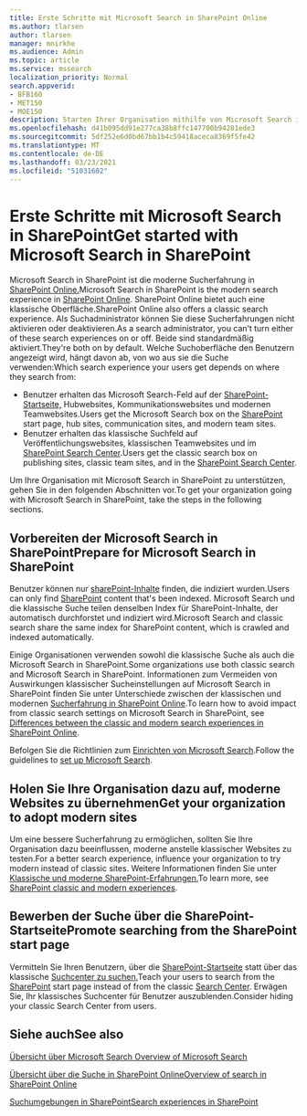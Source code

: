 ```yaml
---
title: Erste Schritte mit Microsoft Search in SharePoint Online
ms.author: tlarsen
author: tlarsen
manager: mnirkhe
ms.audience: Admin
ms.topic: article
ms.service: mssearch
localization_priority: Normal
search.appverid:
- BFB160
- MET150
- MOE150
description: Starten Ihrer Organisation mithilfe von Microsoft Search in SharePoint Online
ms.openlocfilehash: d41b095dd91e277ca38b8ffc147700b94281ede3
ms.sourcegitcommit: 5df252e6d0bd67bb1b4c59418aceca8369f5fe42
ms.translationtype: MT
ms.contentlocale: de-DE
ms.lasthandoff: 03/23/2021
ms.locfileid: "51031602"
---
```

# <a name="get-started-with-microsoft-search-in-sharepoint"></a><span data-ttu-id="cae24-103">Erste Schritte mit Microsoft Search in SharePoint</span><span class="sxs-lookup"><span data-stu-id="cae24-103">Get started with Microsoft Search in SharePoint</span></span>

<span data-ttu-id="cae24-104">Microsoft Search in SharePoint ist die moderne Sucherfahrung in [SharePoint Online.](https://products.office.com/sharepoint/collaboration)</span><span class="sxs-lookup"><span data-stu-id="cae24-104">Microsoft Search in SharePoint is the modern search experience in [SharePoint Online](https://products.office.com/sharepoint/collaboration).</span></span> <span data-ttu-id="cae24-105">SharePoint Online bietet auch eine klassische Oberfläche.</span><span class="sxs-lookup"><span data-stu-id="cae24-105">SharePoint Online also offers a classic search experience.</span></span> <span data-ttu-id="cae24-106">Als Suchadministrator können Sie diese Sucherfahrungen nicht aktivieren oder deaktivieren.</span><span class="sxs-lookup"><span data-stu-id="cae24-106">As a search administrator, you can’t turn either of these search experiences on or off.</span></span> <span data-ttu-id="cae24-107">Beide sind standardmäßig aktiviert.</span><span class="sxs-lookup"><span data-stu-id="cae24-107">They're both on by default.</span></span> <span data-ttu-id="cae24-108">Welche Suchoberfläche den Benutzern angezeigt wird, hängt davon ab, von wo aus sie die Suche verwenden:</span><span class="sxs-lookup"><span data-stu-id="cae24-108">Which search experience your users get depends on where they search from:</span></span>

- <span data-ttu-id="cae24-109">Benutzer erhalten das Microsoft Search-Feld auf der [SharePoint-Startseite,](http://sharepoint.com/) Hubwebsites, Kommunikationswebsites und modernen Teamwebsites.</span><span class="sxs-lookup"><span data-stu-id="cae24-109">Users get the Microsoft Search box on the [SharePoint](http://sharepoint.com/) start page, hub sites, communication sites, and modern team sites.</span></span>
- <span data-ttu-id="cae24-110">Benutzer erhalten das klassische Suchfeld auf Veröffentlichungswebsites, klassischen Teamwebsites und im [SharePoint Search Center](/sharepoint/manage-search-center).</span><span class="sxs-lookup"><span data-stu-id="cae24-110">Users get the classic search box on publishing sites, classic team sites, and in the [SharePoint Search Center](/sharepoint/manage-search-center).</span></span>

<span data-ttu-id="cae24-111">Um Ihre Organisation mit Microsoft Search in SharePoint zu unterstützen, gehen Sie in den folgenden Abschnitten vor.</span><span class="sxs-lookup"><span data-stu-id="cae24-111">To get your organization going with Microsoft Search in SharePoint, take the steps in the following sections.</span></span>

## <a name="prepare-for-microsoft-search-in-sharepoint"></a><span data-ttu-id="cae24-112">Vorbereiten der Microsoft Search in SharePoint</span><span class="sxs-lookup"><span data-stu-id="cae24-112">Prepare for Microsoft Search in SharePoint</span></span>

<span data-ttu-id="cae24-113">Benutzer können nur [sharePoint-Inhalte](http://sharepoint.com/) finden, die indiziert wurden.</span><span class="sxs-lookup"><span data-stu-id="cae24-113">Users can only find [SharePoint](http://sharepoint.com/) content that's been indexed.</span></span> <span data-ttu-id="cae24-114">Microsoft Search und die klassische Suche teilen denselben Index für SharePoint-Inhalte, der automatisch durchforstet und indiziert wird.</span><span class="sxs-lookup"><span data-stu-id="cae24-114">Microsoft Search and classic search share the same index for SharePoint content, which is crawled and indexed automatically.</span></span> 

<span data-ttu-id="cae24-115">Einige Organisationen verwenden sowohl die klassische Suche als auch die Microsoft Search in SharePoint.</span><span class="sxs-lookup"><span data-stu-id="cae24-115">Some organizations use both classic search and Microsoft Search in SharePoint.</span></span> <span data-ttu-id="cae24-116">Informationen zum Vermeiden von Auswirkungen klassischer Sucheinstellungen auf Microsoft Search in SharePoint finden Sie unter Unterschiede zwischen der klassischen und modernen [Sucherfahrung in SharePoint Online](/sharepoint/differences-classic-modern-search).</span><span class="sxs-lookup"><span data-stu-id="cae24-116">To learn how to avoid impact from classic search settings on Microsoft Search in SharePoint, see [Differences between the classic and modern search experiences in SharePoint Online](/sharepoint/differences-classic-modern-search).</span></span>

<span data-ttu-id="cae24-117">Befolgen Sie die Richtlinien zum [Einrichten von Microsoft Search](./setup-microsoft-search.md).</span><span class="sxs-lookup"><span data-stu-id="cae24-117">Follow the guidelines to [set up Microsoft Search](./setup-microsoft-search.md).</span></span>


## <a name="get-your-organization-to-adopt-modern-sites"></a><span data-ttu-id="cae24-118">Holen Sie Ihre Organisation dazu auf, moderne Websites zu übernehmen</span><span class="sxs-lookup"><span data-stu-id="cae24-118">Get your organization to adopt modern sites</span></span>

<span data-ttu-id="cae24-119">Um eine bessere Sucherfahrung zu ermöglichen, sollten Sie Ihre Organisation dazu beeinflussen, moderne anstelle klassischer Websites zu testen.</span><span class="sxs-lookup"><span data-stu-id="cae24-119">For a better search experience, influence your organization to try modern instead of classic sites.</span></span> <span data-ttu-id="cae24-120">Weitere Informationen finden Sie unter [Klassische und moderne SharePoint-Erfahrungen.](https://support.office.com/article/SharePoint-classic-and-modern-experiences-5725c103-505d-4a6e-9350-300d3ec7d73f)</span><span class="sxs-lookup"><span data-stu-id="cae24-120">To learn more, see [SharePoint classic and modern experiences](https://support.office.com/article/SharePoint-classic-and-modern-experiences-5725c103-505d-4a6e-9350-300d3ec7d73f).</span></span>

## <a name="promote-searching-from-the-sharepoint-start-page"></a><span data-ttu-id="cae24-121">Bewerben der Suche über die SharePoint-Startseite</span><span class="sxs-lookup"><span data-stu-id="cae24-121">Promote searching from the SharePoint start page</span></span>

<span data-ttu-id="cae24-122">Vermitteln Sie Ihren Benutzern, über die [SharePoint-Startseite](http://sharepoint.com/) statt über das klassische [Suchcenter zu suchen.](/sharepoint/manage-search-center)</span><span class="sxs-lookup"><span data-stu-id="cae24-122">Teach your users to search from the [SharePoint](http://sharepoint.com/) start page instead of from the classic [Search Center](/sharepoint/manage-search-center).</span></span> <span data-ttu-id="cae24-123">Erwägen Sie, Ihr klassisches Suchcenter für Benutzer auszublenden.</span><span class="sxs-lookup"><span data-stu-id="cae24-123">Consider hiding your classic Search Center from users.</span></span>

## <a name="see-also"></a><span data-ttu-id="cae24-124">Siehe auch</span><span class="sxs-lookup"><span data-stu-id="cae24-124">See also</span></span>
[<span data-ttu-id="cae24-125">Übersicht über Microsoft Search </span><span class="sxs-lookup"><span data-stu-id="cae24-125">Overview of Microsoft Search</span></span>](overview-microsoft-search.md)

[<span data-ttu-id="cae24-126">Übersicht über die Suche in SharePoint Online</span><span class="sxs-lookup"><span data-stu-id="cae24-126">Overview of search in SharePoint Online</span></span>](/sharepoint/overview-of-search)

[<span data-ttu-id="cae24-127">Suchumgebungen in SharePoint</span><span class="sxs-lookup"><span data-stu-id="cae24-127">Search experiences in SharePoint</span></span>](/sharepoint/get-started-with-modern-search-experience)